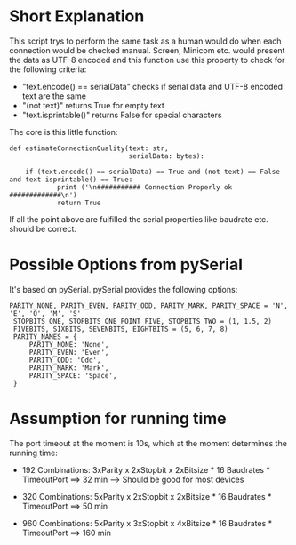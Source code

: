 # Short Explanation

This script trys to perform the same task as a human would do when each connection would be checked manual.
Screen, Minicom etc. would present the data as UTF-8 encoded and this function use this property to check for the following criteria:

- "text.encode() == serialData" checks if serial data and UTF-8 encoded text are the same
- "(not text)" returns True for empty text
- "text.isprintable()" returns False for special characters

The core is this little function:

```
def estimateConnectionQuality(text: str, 
                              serialData: bytes):

    if (text.encode() == serialData) == True and (not text) == False and text isprintable() == True:  
            print ('\n########### Connection Properly ok #############\n')
            return True
```

If all the point above are fulfilled the serial properties like baudrate etc. should be correct. 


# Possible Options from pySerial 

It's based on pySerial. pySerial provides the following options:

```  
PARITY_NONE, PARITY_EVEN, PARITY_ODD, PARITY_MARK, PARITY_SPACE = 'N', 'E', 'O', 'M', 'S'
 STOPBITS_ONE, STOPBITS_ONE_POINT_FIVE, STOPBITS_TWO = (1, 1.5, 2)
 FIVEBITS, SIXBITS, SEVENBITS, EIGHTBITS = (5, 6, 7, 8)
 PARITY_NAMES = {
     PARITY_NONE: 'None',
     PARITY_EVEN: 'Even',
     PARITY_ODD: 'Odd',
     PARITY_MARK: 'Mark',
     PARITY_SPACE: 'Space',
 }

````
# Assumption for running time

The port timeout at the moment is 10s, which at the moment determines the running time:

- 192 Combinations: 3xParity x 2xStopbit x 2xBitsize * 16 Baudrates * TimeoutPort ==> 32 min --> Should be good for most devices 

- 320 Combinations: 5xParity x 2xStopbit x 2xBitsize * 16 Baudrates * TimeoutPort ==> 50 min

- 960 Combinations: 5xParity x 3xStopbit x 4xBitsize * 16 Baudrates * TimeoutPort ==> 160 min
